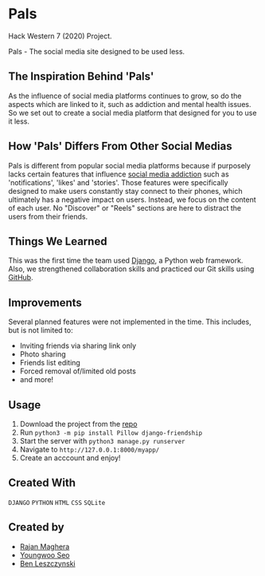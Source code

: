 # Pals 

Hack Western 7 (2020) Project.

Pals - The social media site designed to be used less.

## The Inspiration Behind 'Pals'
As the influence of social media platforms continues to grow, so do the aspects which are linked to it, such as addiction and mental health issues. So we set out to create a social media platform that designed for you to use it less. 

## How 'Pals' Differs From Other Social Medias
Pals is different from popular social media platforms because if purposely lacks certain features that influence [social media addiction](https://www.addictioncenter.com/drugs/social-media-addiction/) such as 'notifications', 'likes' and 'stories'. Those features were specifically designed to make users constantly stay connect to their phones, which ultimately has a negative impact on users. Instead, we focus on the content of each user. No "Discover" or "Reels" sections are here to distract the users from their friends.

## Things We Learned
This was the first time the team used [Django](https://www.djangoproject.com/), a Python web framework. Also, we strengthened collaboration skills and practiced our Git skills using [GitHub](https://github.com/).

## Improvements
Several planned features were not implemented in the time. This includes, but is not limited to:
* Inviting friends via sharing link only
* Photo sharing
* Friends list editing
* Forced removal of/limited old posts
* and more!

## Usage
1. Download the project from the [repo](https://github.com/rajanmaghera/hack-western-7)
2. Run `python3 -m pip install Pillow django-friendship`
3. Start the server with `python3 manage.py runserver`
4. Navigate to `http://127.0.0.1:8000/myapp/`
5. Create an acccount and enjoy!

## Created With
```DJANGO``` ```PYTHON``` ```HTML``` ```CSS``` ```SQLite```

## Created by
* [Rajan Maghera](https://github.com/rajanmaghera)
* [Youngwoo Seo](https://github.com/kakaname)
* [Ben Leszczynski](https://github.com/Benno1472)
